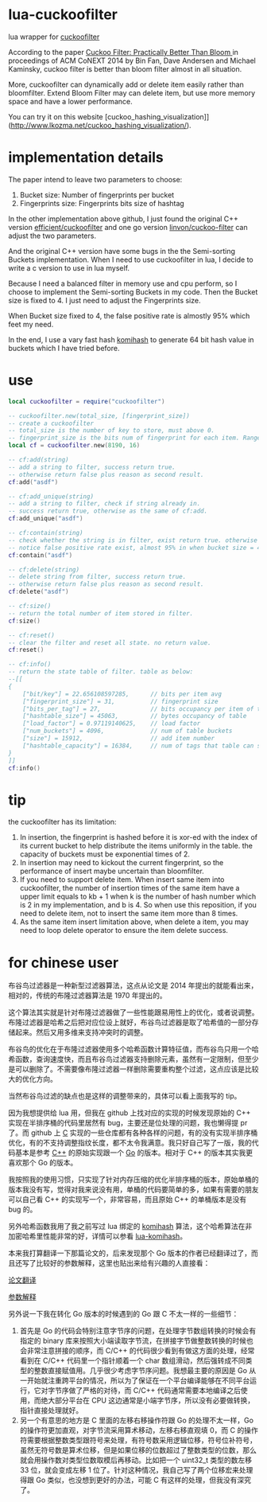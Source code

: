 # lua-cuckoofilter

lua wrapper for [cuckoofilter](https://www.cs.cmu.edu/~dga/papers/cuckoo-conext2014.pdf)

According to the paper [Cuckoo Filter: Practically Better Than Bloom
](https://www.cs.cmu.edu/~dga/papers/cuckoo-conext2014.pdf) in proceedings of ACM CoNEXT 2014 by Bin Fan, Dave Andersen and Michael Kaminsky, cuckoo filter is better than bloom filter almost in all situation. 

More, cuckoofilter can dynamically add or delete item easily rather than bloomfilter. Extend Bloom Filter may can delete item, but use more memory space and have a lower performance.

You can try it on this website [cuckoo_hashing_visualization]](http://www.lkozma.net/cuckoo_hashing_visualization/).

# implementation details

The paper intend to leave two parameters to choose:

1. Bucket size: Number of fingerprints per bucket
2. Fingerprints size: Fingerprints bits size of hashtag

In the other implementation above github, I just found the original C++ version [efficient/cuckoofilter](https://github.com/efficient/cuckoofilter) and one go version [linvon/cuckoo-filter](https://github.com/linvon/cuckoo-filter) can adjust the two parameters.

And the original C++ version have some bugs in the the Semi-sorting Buckets implementation. When I need to use cuckoofilter in lua, I decide to write a c version to use in lua myself.

Because I need a balanced filter in memory use and cpu perform, so I choose to implement the Semi-sorting Buckets in my code. Then the Bucket size is fixed to 4. I just need to adjust the Fingerprints size.

When Bucket size fixed to 4, the false positive rate is almostly 95% which feet my need.

In the end, I use a vary fast hash [komihash](https://github.com/avaneev/komihash) to generate 64 bit hash value in buckets which I have tried before.

# use

```lua
local cuckoofilter = require("cuckoofilter")

-- cuckoofilter.new(total_size, [fingerprint_size])
-- create a cuckoofilter
-- total_size is the number of key to store, must above 0.
-- fingerprint_size is the bits num of fingerprint for each item. Ranges [4, 32]
local cf = cuckoofilter.new(8190, 16)

-- cf:add(string)
-- add a string to filter, success return true.
-- otherwise return false plus reason as second result.
cf:add("asdf")

-- cf:add_unique(string)
-- add a string to filter, check if string already in.
-- success return true, otherwise as the same of cf:add.
cf:add_unique("asdf")

-- cf:contain(string)
-- check whether the string is in filter, exist return true. otherwise false.
-- notice false positive rate exist, almost 95% in when bucket size = 4
cf:contain("asdf")

-- cf:delete(string)
-- delete string from filter, success return true.
-- otherwise return false plus reason as second result.
cf:delete("asdf")

-- cf:size()
-- return the total number of item stored in filter.
cf:size()

-- cf:reset()
-- clear the filter and reset all state. no return value.
cf:reset()

-- cf:info()
-- return the state table of filter. table as below:
--[[
{
    ["bit/key"] = 22.656108597285,      // bits per item avg
    ["fingerprint_size"] = 31,          // fingerprint size
    ["bits_per_tag"] = 27,              // bits occupancy per item of table
    ["hashtable_size"] = 45063,         // bytes occupancy of table
    ["load_factor"] = 0.97119140625,    // load factor
    ["num_buckets"] = 4096,             // num of table buckets
    ["size"] = 15912,                   // add item number
    ["hashtable_capacity"] = 16384,     // num of tags that table can store
}
]]
cf:info()
```

# tip

the cuckoofilter has its limitation:

1. In insertion, the fingerprint is hashed before it is xor-ed
with the index of its current bucket to help distribute the
items uniformly in the table. the capacity of buckets must be exponential times of 2.
2. In insertion may need to kickout the current fingerprint, so the performance of insert maybe uncertain than bloomfilter.
3. If you need to support delete item. When insert same item into cuckoofilter, the number of insertion times of the same item have a upper limit equals to kb + 1 when k is the number of hash number which is 2 in my implementation, and b is 4. So when use this reposition, if you need to delete item, not to insert the same item more than 8 times.
4. As the same item insert limitation above, when delete a item, you may need to loop delete operator to ensure the item delete success.

# for chinese user

布谷鸟过滤器是一种新型过滤器算法，这点从论文是 2014 年提出的就能看出来，相对的，传统的布隆过滤器算法是 1970 年提出的。

这个算法其实就是针对布隆过滤器做了一些性能跟易用性上的优化，或者说调整。布隆过滤器是哈希之后把对应位设上就好，布谷鸟过滤器是取了哈希值的一部分存储起来。然后又用多维来支持冲突时的调整。

布谷鸟的优化在于布隆过滤器使用多个哈希函数计算特征值，而布谷鸟只用一个哈希函数，查询速度快，而且布谷鸟过滤器支持删除元素，虽然有一定限制，但至少是可以删除了。不需要像布隆过滤器一样删除需要重构整个过滤，这点应该是比较大的优化方向。

当然布谷鸟过滤的缺点也是这样的调整带来的，具体可以看上面我写的 tip。

因为我想提供给 lua 用，但我在 github 上找对应的实现的时候发现原始的 C++ 实现在半排序桶的代码里居然有 bug，主要还是位处理的问题，我也懒得提 pr 了。而 github 上 [C](
https://github.com/begeekmyfriend/CuckooFilter) 实现的一些仓库都有各种各样的问题，有的没有实现半排序桶优化，有的不支持调整指纹长度，都不太令我满意。我只好自己写了一版，我的代码基本是参考 [C++](https://github.com/efficient/cuckoofilter) 的原始实现跟一个 [Go](https://github.com/linvon/cuckoo-filter) 的版本。相对于 C++ 的版本其实我更喜欢那个 Go 的版本。

我按照我的使用习惯，只实现了针对内存压缩的优化半排序桶的版本，原始单桶的版本我没有写，觉得对我来说没有用，单桶的代码要简单的多，如果有需要的朋友可以自己看 C++ 的实现写一个，非常容易，而且原始 C++ 的单桶版本是没有 bug 的。

另外哈希函数我用了我之前写过 lua 绑定的 [komihash](https://github.com/avaneev/komihash) 算法，这个哈希算法在非加密哈希里性能非常的好，详情可以参看 [lua-komihash](https://github.com/rangercyh/lua-komihash)。

本来我打算翻译一下那篇论文的，后来发现那个 Go 版本的作者已经翻译过了，而且还写了比较好的参数解释，这里也贴出来给有兴趣的人直接看：

[论文翻译](http://www.linvon.cn/posts/cuckoo)

[参数解释](http://www.linvon.cn/posts/%E5%B8%83%E8%B0%B7%E9%B8%9F%E8%BF%87%E6%BB%A4%E5%99%A8%E5%AE%9E%E6%88%98%E6%8C%87%E5%8D%97)

另外说一下我在转化 Go 版本的时候遇到的 Go 跟 C 不太一样的一些细节：

1. 首先是 Go 的代码会特别注意字节序的问题，在处理字节数组转换的时候会有指定的 binary 库来按照大小端读取字节流，在拼接字节做整数转换的时候也会非常注意拼接的顺序，而 C/C++ 的代码很少看到有做这方面的处理，经常看到在 C/C++ 代码里一个指针顺着一个 char 数组滑动，然后强转成不同类型的整数直接赋值用。几乎很少考虑字节序问题。我想最主要的原因是 Go 从一开始就注重跨平台的情况，所以为了保证在一个平台编译能够在不同平台运行，它对字节序做了严格的对待，而 C/C++ 代码通常需要本地编译之后使用，而绝大部分平台在 CPU 这边通常是小端字节序，所以没有必要做转换，指针直接处理就好。
2. 另一个有意思的地方是 C 里面的左移右移操作符跟 Go 的处理不太一样，Go 的操作符更加直观，对字节流采用算术移动，左移右移直观填 0，而 C 的操作符需要根据整数类型跟符号来处理，有符号数采用逻辑位移，符号位补符号，虽然无符号数是算术位移，但是如果位移的位数超过了整数类型的位数，那么就会用操作数对类型位数取模后再移动。比如把一个 uint32_t 类型的数左移 33 位，就会变成左移 1 位了。针对这种情况，我自己写了两个位移宏来处理得跟 Go 类似，也没想到更好的办法，可能 C 有这样的处理，但我没有深究了。
